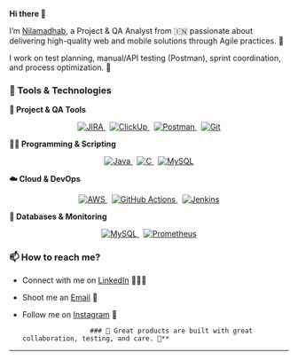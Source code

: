 **Hi there 👋** 

I’m [Nilamadhab](https://www.linkedin.com/in/nilamadhab-das-a2517923b), a Project & QA Analyst from 🇮🇳 passionate about delivering high-quality web and mobile solutions through Agile practices. 🎯  

I work on test planning, manual/API testing (Postman), sprint coordination, and process optimization. 🚀  

### **🔧 Tools & Technologies** 

**🚀 Project & QA Tools**


<p align="center"> <a href="https://www.atlassian.com/software/jira" target="_blank"> <img src="https://img.shields.io/badge/JIRA-0052CC?style=for-the-badge&logo=jira&logoColor=white" alt="JIRA"/> </a> &nbsp; <a href="https://clickup.com/" target="_blank"> <img src="https://img.shields.io/badge/ClickUp-7B68EE?style=for-the-badge&logo=clickup&logoColor=white" alt="ClickUp"/> </a> &nbsp; <a href="https://www.postman.com/" target="_blank"> <img src="https://img.shields.io/badge/Postman-FF6C37?style=for-the-badge&logo=postman&logoColor=white" alt="Postman"/> </a> &nbsp; <a href="https://git-scm.com/" target="_blank"> <img src="https://img.shields.io/badge/Git-F05032?style=for-the-badge&logo=git&logoColor=white" alt="Git"/> </a> </p>


**👨‍💻 Programming & Scripting**


<p align="center"> <a href="https://www.java.com/" target="blank"> <img src="https://img.shields.io/badge/Java-007396?style=for-the-badge&logo=java&logoColor=white" alt="Java"/> </a> &nbsp; <a href="https://en.wikipedia.org/wiki/C(programming_language)" target="_blank"> <img src="https://img.shields.io/badge/C-A8B9CC?style=for-the-badge&logo=c&logoColor=white" alt="C"/> </a> &nbsp; <a href="https://www.mysql.com/" target="_blank"> <img src="https://img.shields.io/badge/MySQL-4479A1?style=for-the-badge&logo=mysql&logoColor=white" alt="MySQL"/> </a> </p>


**☁️ Cloud & DevOps**


<p align="center"> <a href="https://aws.amazon.com/" target="_blank"> <img src="https://img.shields.io/badge/AWS-FF9900?style=for-the-badge&logo=amazonaws&logoColor=white" alt="AWS"/> </a> &nbsp; <a href="https://github.com/features/actions" target="_blank"> <img src="https://img.shields.io/badge/GitHub_Actions-2088FF?style=for-the-badge&logo=githubactions&logoColor=white" alt="GitHub Actions"/> </a> &nbsp; <a href="https://www.jenkins.io/" target="_blank"> <img src="https://img.shields.io/badge/Jenkins-D24939?style=for-the-badge&logo=jenkins&logoColor=white" alt="Jenkins"/> </a> </p>


**🧠 Databases & Monitoring**


<p align="center"> <a href="https://www.mysql.com/" target="_blank"> <img src="https://img.shields.io/badge/MySQL-4479A1?style=for-the-badge&logo=mysql&logoColor=white" alt="MySQL"/> </a> &nbsp; <a href="https://prometheus.io/" target="_blank"> <img src="https://img.shields.io/badge/Prometheus-E6522C?style=for-the-badge&logo=prometheus&logoColor=white" alt="Prometheus"/> </a> </p>



### **📫 How to reach me?**

- Connect with me on [LinkedIn](https://www.linkedin.com/in/nilamadhab-das-a2517923b) 👨🏻‍💻  
- Shoot me an [Email](mailto:nilamadhabdas12@gmail.com) 💌   
- Follow me on [Instagram](https://www.instagram.com/yaa.itz_nil?igsh=MTl1OHpvdWM4ZTRncg%3D%3D&utm_source=qr) 📸




                       ### 🚀 Great products are built with great collaboration, testing, and care. 🚀**



******
